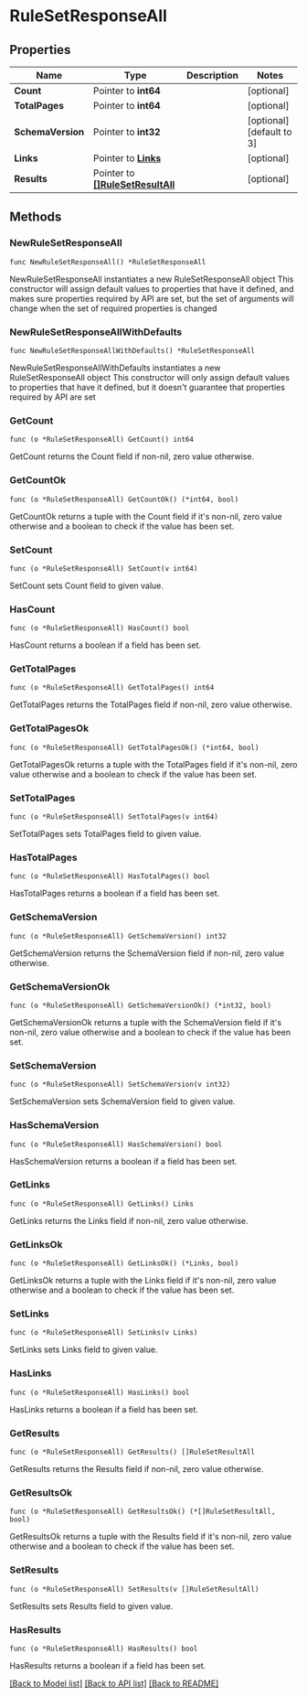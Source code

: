 # RuleSetResponseAll

## Properties

Name | Type | Description | Notes
------------ | ------------- | ------------- | -------------
**Count** | Pointer to **int64** |  | [optional] 
**TotalPages** | Pointer to **int64** |  | [optional] 
**SchemaVersion** | Pointer to **int32** |  | [optional] [default to 3]
**Links** | Pointer to [**Links**](Links.md) |  | [optional] 
**Results** | Pointer to [**[]RuleSetResultAll**](RuleSetResultAll.md) |  | [optional] 

## Methods

### NewRuleSetResponseAll

`func NewRuleSetResponseAll() *RuleSetResponseAll`

NewRuleSetResponseAll instantiates a new RuleSetResponseAll object
This constructor will assign default values to properties that have it defined,
and makes sure properties required by API are set, but the set of arguments
will change when the set of required properties is changed

### NewRuleSetResponseAllWithDefaults

`func NewRuleSetResponseAllWithDefaults() *RuleSetResponseAll`

NewRuleSetResponseAllWithDefaults instantiates a new RuleSetResponseAll object
This constructor will only assign default values to properties that have it defined,
but it doesn't guarantee that properties required by API are set

### GetCount

`func (o *RuleSetResponseAll) GetCount() int64`

GetCount returns the Count field if non-nil, zero value otherwise.

### GetCountOk

`func (o *RuleSetResponseAll) GetCountOk() (*int64, bool)`

GetCountOk returns a tuple with the Count field if it's non-nil, zero value otherwise
and a boolean to check if the value has been set.

### SetCount

`func (o *RuleSetResponseAll) SetCount(v int64)`

SetCount sets Count field to given value.

### HasCount

`func (o *RuleSetResponseAll) HasCount() bool`

HasCount returns a boolean if a field has been set.

### GetTotalPages

`func (o *RuleSetResponseAll) GetTotalPages() int64`

GetTotalPages returns the TotalPages field if non-nil, zero value otherwise.

### GetTotalPagesOk

`func (o *RuleSetResponseAll) GetTotalPagesOk() (*int64, bool)`

GetTotalPagesOk returns a tuple with the TotalPages field if it's non-nil, zero value otherwise
and a boolean to check if the value has been set.

### SetTotalPages

`func (o *RuleSetResponseAll) SetTotalPages(v int64)`

SetTotalPages sets TotalPages field to given value.

### HasTotalPages

`func (o *RuleSetResponseAll) HasTotalPages() bool`

HasTotalPages returns a boolean if a field has been set.

### GetSchemaVersion

`func (o *RuleSetResponseAll) GetSchemaVersion() int32`

GetSchemaVersion returns the SchemaVersion field if non-nil, zero value otherwise.

### GetSchemaVersionOk

`func (o *RuleSetResponseAll) GetSchemaVersionOk() (*int32, bool)`

GetSchemaVersionOk returns a tuple with the SchemaVersion field if it's non-nil, zero value otherwise
and a boolean to check if the value has been set.

### SetSchemaVersion

`func (o *RuleSetResponseAll) SetSchemaVersion(v int32)`

SetSchemaVersion sets SchemaVersion field to given value.

### HasSchemaVersion

`func (o *RuleSetResponseAll) HasSchemaVersion() bool`

HasSchemaVersion returns a boolean if a field has been set.

### GetLinks

`func (o *RuleSetResponseAll) GetLinks() Links`

GetLinks returns the Links field if non-nil, zero value otherwise.

### GetLinksOk

`func (o *RuleSetResponseAll) GetLinksOk() (*Links, bool)`

GetLinksOk returns a tuple with the Links field if it's non-nil, zero value otherwise
and a boolean to check if the value has been set.

### SetLinks

`func (o *RuleSetResponseAll) SetLinks(v Links)`

SetLinks sets Links field to given value.

### HasLinks

`func (o *RuleSetResponseAll) HasLinks() bool`

HasLinks returns a boolean if a field has been set.

### GetResults

`func (o *RuleSetResponseAll) GetResults() []RuleSetResultAll`

GetResults returns the Results field if non-nil, zero value otherwise.

### GetResultsOk

`func (o *RuleSetResponseAll) GetResultsOk() (*[]RuleSetResultAll, bool)`

GetResultsOk returns a tuple with the Results field if it's non-nil, zero value otherwise
and a boolean to check if the value has been set.

### SetResults

`func (o *RuleSetResponseAll) SetResults(v []RuleSetResultAll)`

SetResults sets Results field to given value.

### HasResults

`func (o *RuleSetResponseAll) HasResults() bool`

HasResults returns a boolean if a field has been set.


[[Back to Model list]](../README.md#documentation-for-models) [[Back to API list]](../README.md#documentation-for-api-endpoints) [[Back to README]](../README.md)


